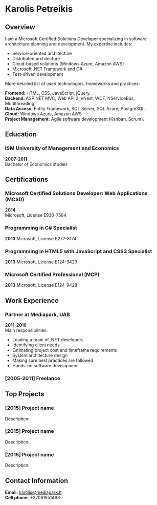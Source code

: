 # Karolis Petreikis
## Overview
I am a Microsoft Certified Solutions Developer specializing in software architecture planning and development. My expertise includes:

* Service-oriented architecture
* Distributed architecture
* Cloud-based solutions (Windows Azure, Amazon AWS)
* Microsoft .NET Framework and C#
* Test-driven development

More detailed list of used technologies, frameworks and practices:

**Frontend:** HTML, CSS, JavaScript, jQuery.  
**Backend:** ASP.NET MVC, Web API 2, vNext, WCF, NServiceBus, Multithreading.  
**Data Access:** Entity Framework, SQL Server, SQL Azure, PostgreSQL.  
**Cloud:** Windows Azure, Amazon AWS  
**Project Management:** Agile software development (Kanban, Scrum).  

## Education
### ISM University of Management and Economics
**2007-2011**  
Bachelor of Economics studies
## Certifications
### Microsoft Certified Solutions Developer: Web Applications (MCSD)
**2014**  
Microsoft, License E930-7584
### Programming in C# Specialist
**2013** 
Microsoft, License E277-8174
### Programming in HTML5 with JavaScript and CSS3 Specialist
**2013** 
Microsoft, License E124-9423
### Microsoft Certified Professional (MCP)
**2013** 
Microsoft, License E124-9428
## Work Experience
### Partner at Mediapark, UAB
**2011-2016**  
Main responsibilities:

* Leading a team of .NET developers  
* Identifying client needs  
* Estimating project cost and timeframe requirements  
* System architecture design  
* Making sure best practices are followed  
* Hands-on software development  

### [2005-2011] Freelance
## Top Projects
### [2015] Project name
Description.
### [2015] Project name
Description.
### [2015] Project name
Description.
## Contact Information
**Email:** karolis@mediapark.lt  
**Cell phone:** +37061851463  
